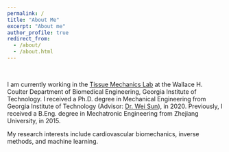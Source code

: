 ```yaml
---
permalink: /
title: "About Me"
excerpt: "About me"
author_profile: true
redirect_from: 
  - /about/
  - /about.html
---
```

<br/>

I am currently working in the [Tissue Mechanics Lab](http://www.tml.gatech.edu/) at the Wallace H. Coulter Department of Biomedical Engineering, Georgia Institute of Technology. I received a Ph.D. degree in Mechanical Engineering from Georgia Institute of Technology (Advisor: [Dr. Wei Sun](https://bme.gatech.edu/bme/faculty/Wei-Sun)), in 2020. Previously, I received a B.Eng. degree in Mechatronic Engineering from Zhejiang University, in 2015.

My research interests include cardiovascular biomechanics, inverse methods, and machine learning.
